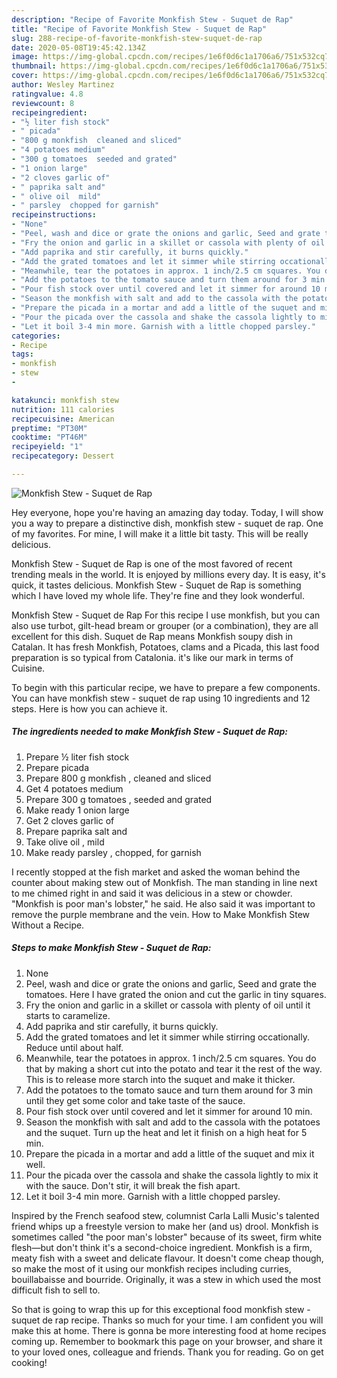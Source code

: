 ```yaml
---
description: "Recipe of Favorite Monkfish Stew - Suquet de Rap"
title: "Recipe of Favorite Monkfish Stew - Suquet de Rap"
slug: 288-recipe-of-favorite-monkfish-stew-suquet-de-rap
date: 2020-05-08T19:45:42.134Z
image: https://img-global.cpcdn.com/recipes/1e6f0d6c1a1706a6/751x532cq70/monkfish-stew-suquet-de-rap-recipe-main-photo.jpg
thumbnail: https://img-global.cpcdn.com/recipes/1e6f0d6c1a1706a6/751x532cq70/monkfish-stew-suquet-de-rap-recipe-main-photo.jpg
cover: https://img-global.cpcdn.com/recipes/1e6f0d6c1a1706a6/751x532cq70/monkfish-stew-suquet-de-rap-recipe-main-photo.jpg
author: Wesley Martinez
ratingvalue: 4.8
reviewcount: 8
recipeingredient:
- "½ liter fish stock"
- " picada"
- "800 g monkfish  cleaned and sliced"
- "4 potatoes medium"
- "300 g tomatoes  seeded and grated"
- "1 onion large"
- "2 cloves garlic of"
- " paprika salt and"
- " olive oil  mild"
- " parsley  chopped for garnish"
recipeinstructions:
- "None"
- "Peel, wash and dice or grate the onions and garlic, Seed and grate the tomatoes. Here I have grated the onion and cut the garlic in tiny squares."
- "Fry the onion and garlic in a skillet or cassola with plenty of oil until it starts to caramelize."
- "Add paprika and stir carefully, it burns quickly."
- "Add the grated tomatoes and let it simmer while stirring occationally. Reduce until about half."
- "Meanwhile, tear the potatoes in approx. 1 inch/2.5 cm squares. You do that by making a short cut into the potato and tear it the rest of the way. This is to release more starch into the suquet and make it thicker."
- "Add the potatoes to the tomato sauce and turn them around for 3 min until they get some color and take taste of the sauce."
- "Pour fish stock over until covered and let it simmer for around 10 min."
- "Season the monkfish with salt and add to the cassola with the potatoes and the suquet. Turn up the heat and let it finish on a high heat for 5 min."
- "Prepare the picada in a mortar and add a little of the suquet and mix it well."
- "Pour the picada over the cassola and shake the cassola lightly to mix it with the sauce. Don&#39;t stir, it will break the fish apart."
- "Let it boil 3-4 min more. Garnish with a little chopped parsley."
categories:
- Recipe
tags:
- monkfish
- stew
- 

katakunci: monkfish stew  
nutrition: 111 calories
recipecuisine: American
preptime: "PT30M"
cooktime: "PT46M"
recipeyield: "1"
recipecategory: Dessert

---
```



![Monkfish Stew - Suquet de Rap](https://img-global.cpcdn.com/recipes/1e6f0d6c1a1706a6/751x532cq70/monkfish-stew-suquet-de-rap-recipe-main-photo.jpg)

Hey everyone, hope you're having an amazing day today. Today, I will show you a way to prepare a distinctive dish, monkfish stew - suquet de rap. One of my favorites. For mine, I will make it a little bit tasty. This will be really delicious.

Monkfish Stew - Suquet de Rap is one of the most favored of recent trending meals in the world. It is enjoyed by millions every day. It is easy, it's quick, it tastes delicious. Monkfish Stew - Suquet de Rap is something which I have loved my whole life. They're fine and they look wonderful.

Monkfish Stew - Suquet de Rap For this recipe I use monkfish, but you can also use turbot, gilt-head bream or grouper (or a combination), they are all excellent for this dish. Suquet de Rap means Monkfish soupy dish in Catalan. It has fresh Monkfish, Potatoes, clams and a Picada, this last food preparation is so typical from Catalonia. it&#39;s like our mark in terms of Cuisine.


To begin with this particular recipe, we have to prepare a few components. You can have monkfish stew - suquet de rap using 10 ingredients and 12 steps. Here is how you can achieve it.

<!--inarticleads1-->

##### The ingredients needed to make Monkfish Stew - Suquet de Rap:

1. Prepare ½ liter fish stock
1. Prepare  picada
1. Prepare 800 g monkfish , cleaned and sliced
1. Get 4 potatoes medium
1. Prepare 300 g tomatoes , seeded and grated
1. Make ready 1 onion large
1. Get 2 cloves garlic of
1. Prepare  paprika salt and
1. Take  olive oil , mild
1. Make ready  parsley , chopped, for garnish


I recently stopped at the fish market and asked the woman behind the counter about making stew out of Monkfish. The man standing in line next to me chimed right in and said it was delicious in a stew or chowder. &#34;Monkfish is poor man&#39;s lobster,&#34; he said. He also said it was important to remove the purple membrane and the vein. How to Make Monkfish Stew Without a Recipe. 

<!--inarticleads2-->

##### Steps to make Monkfish Stew - Suquet de Rap:

1. None
1. Peel, wash and dice or grate the onions and garlic, Seed and grate the tomatoes. Here I have grated the onion and cut the garlic in tiny squares.
1. Fry the onion and garlic in a skillet or cassola with plenty of oil until it starts to caramelize.
1. Add paprika and stir carefully, it burns quickly.
1. Add the grated tomatoes and let it simmer while stirring occationally. Reduce until about half.
1. Meanwhile, tear the potatoes in approx. 1 inch/2.5 cm squares. You do that by making a short cut into the potato and tear it the rest of the way. This is to release more starch into the suquet and make it thicker.
1. Add the potatoes to the tomato sauce and turn them around for 3 min until they get some color and take taste of the sauce.
1. Pour fish stock over until covered and let it simmer for around 10 min.
1. Season the monkfish with salt and add to the cassola with the potatoes and the suquet. Turn up the heat and let it finish on a high heat for 5 min.
1. Prepare the picada in a mortar and add a little of the suquet and mix it well.
1. Pour the picada over the cassola and shake the cassola lightly to mix it with the sauce. Don&#39;t stir, it will break the fish apart.
1. Let it boil 3-4 min more. Garnish with a little chopped parsley.


Inspired by the French seafood stew, columnist Carla Lalli Music&#39;s talented friend whips up a freestyle version to make her (and us) drool. Monkfish is sometimes called &#34;the poor man&#39;s lobster&#34; because of its sweet, firm white flesh—but don&#39;t think it&#39;s a second-choice ingredient. Monkfish is a firm, meaty fish with a sweet and delicate flavour. It doesn&#39;t come cheap though, so make the most of it using our monkfish recipes including curries, bouillabaisse and bourride. Originally, it was a stew in which used the most difficult fish to sell to. 

So that is going to wrap this up for this exceptional food monkfish stew - suquet de rap recipe. Thanks so much for your time. I am confident you will make this at home. There is gonna be more interesting food at home recipes coming up. Remember to bookmark this page on your browser, and share it to your loved ones, colleague and friends. Thank you for reading. Go on get cooking!
